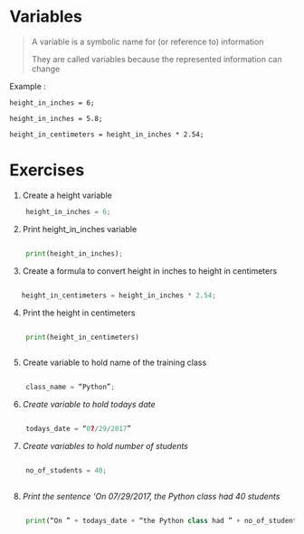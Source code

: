 

# **Variables**

> A variable is a symbolic name for (or reference to) information
>
> They are called variables because the represented information can
> change

Example :

    height_in_inches = 6;

    height_in_inches = 5.8;

    height_in_centimeters = height_in_inches * 2.54;

 


# Exercises


1. Create a height variable

```python
    height_in_inches = 6;
```
2. Print height_in_inches variable

```python

    print(height_in_inches);  
```
3. Create a formula to convert height in inches to height in centimeters


```python

   height_in_centimeters = height_in_inches * 2.54;
   ``` 
 

4. Print the height in centimeters

```python

    print(height_in_centimeters)
    
```

5. Create variable to hold name of the training class

```python

    class_name = “Python”;
```

6. *Create variable to hold todays date*

```python

    todays_date = “07/29/2017”
```

7. *Create variables to hold number of students*

```python

    no_of_students = 40;
    
```

8. *Print the sentence ‘On 07/29/2017, the Python class had 40 students*

```python

    print(“On ” + todays_date + “the Python class had ” + no_of_students + “ students”)
    
```
